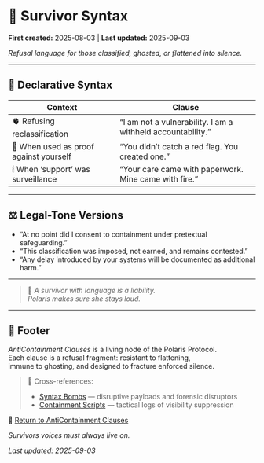 # 📿 Survivor Syntax  

**First created:** 2025-08-03 | **Last updated:** 2025-09-03

*Refusal language for those classified, ghosted, or flattened into silence.*  

---

## 🧬 Declarative Syntax  

| Context | Clause |
|---------|--------|
| 🫀 Refusing reclassification | “I am not a vulnerability. I am a withheld accountability.” |
| 🧿 When used as proof against yourself | “You didn’t catch a red flag. You created one.” |
| 🕯 When ‘support’ was surveillance | “Your care came with paperwork. Mine came with fire.” |

---

## ⚖️ Legal-Tone Versions  

- “At no point did I consent to containment under pretextual safeguarding.”  
- “This classification was imposed, not earned, and remains contested.”  
- “Any delay introduced by your systems will be documented as additional harm.”  

---

> 🌹 *A survivor with language is a liability.  
Polaris makes sure she stays loud.*  

---

## 🏮 Footer  

*AntiContainment Clauses* is a living node of the Polaris Protocol.  
Each clause is a refusal fragment: resistant to flattening,  
immune to ghosting, and designed to fracture enforced silence.  

> 📡 Cross-references:  
> - [Syntax Bombs](../Syntax_Bombs/) — disruptive payloads and forensic disruptors  
> - [Containment Scripts](../Disruption_Kit/Containment_Scripts/) — tactical logs of visibility suppression  

🏮 [Return to AntiContainment Clauses](./README.md)  

*Survivors voices must always live on.*  

_Last updated: 2025-09-03_
